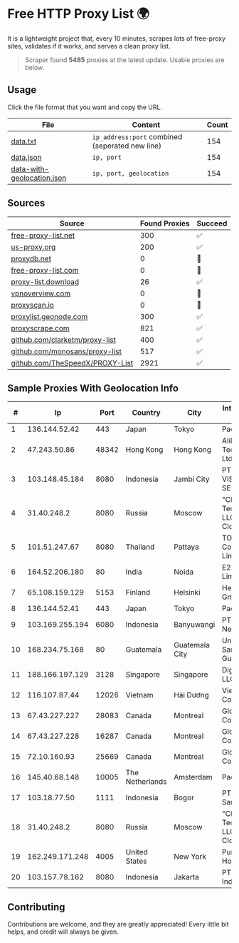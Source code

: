 
# Free HTTP Proxy List 🌍

It is a lightweight project that, every 10 minutes, scrapes lots of free-proxy sites, validates if it works, and serves a clean proxy list.


> Scraper found **5485** proxies at the latest update. Usable proxies are below.

## Usage

Click the file format that you want and copy the URL.


|File|Content|Count|
|----|-------|-----|
|[data.txt](https://raw.githubusercontent.com/themiralay/Proxy-List-World/master/data.txt)|`ip_address:port` combined (seperated new line)|154|
|[data.json](https://raw.githubusercontent.com/themiralay/Proxy-List-World/master/data.json)|`ip, port`|154|
|[data-with-geolocation.json](https://raw.githubusercontent.com/themiralay/Proxy-List-World/master/data-with-geolocation.json)|`ip, port, geolocation`|154|

## Sources

|Source|Found Proxies|Succeed|
|------|-------------|-------|
|[free-proxy-list.net](https://free-proxy-list.net)|300|✅|
|[us-proxy.org](https://www.us-proxy.org)|200|✅|
|[proxydb.net](http://proxydb.net)|0|🚫|
|[free-proxy-list.com](https://free-proxy-list.com/?page=&port=&type%5B%5D=http&type%5B%5D=https&up_time=0&search=Search)|0|🚫|
|[proxy-list.download](https://www.proxy-list.download/HTTP)|26|✅|
|[vpnoverview.com](https://vpnoverview.com/privacy/anonymous-browsing/free-proxy-servers)|0|🚫|
|[proxyscan.io](https://www.proxyscan.io)|0|🚫|
|[proxylist.geonode.com](https://proxylist.geonode.com/api/proxy-list?limit=300&page=1&sort_by=lastChecked&sort_type=desc&protocols=http,https)|300|✅|
|[proxyscrape.com](https://api.proxyscrape.com/v2/?request=displayproxies&protocol=http&timeout=10000&country=all&ssl=all&anonymity=all)|821|✅|
|[github.com/clarketm/proxy-list](https://raw.githubusercontent.com/clarketm/proxy-list/master/proxy-list-raw.txt)|400|✅|
|[github.com/monosans/proxy-list](https://raw.githubusercontent.com/monosans/proxy-list/main/proxies/http.txt)|517|✅|
|[github.com/TheSpeedX/PROXY-List](https://raw.githubusercontent.com/TheSpeedX/PROXY-List/master/http.txt)|2921|✅|


## Sample Proxies With Geolocation Info

|#|Ip|Port|Country|City|Internet Service Provider|
|-|--|----|-------|----|-------------------------|
|1|136.144.52.42|443|Japan|Tokyo|Packet Host, Inc.|
|2|47.243.50.86|48342|Hong Kong|Hong Kong|Alibaba (US) Technology Co., Ltd.|
|3|103.148.45.184|8080|Indonesia|Jambi City|PT BUANA VISUALNET SENTRA|
|4|31.40.248.2|8080|Russia|Moscow|"Cloud Technologies" LLC trading as Cloud.ru|
|5|101.51.247.67|8080|Thailand|Pattaya|TOT Public Company Limited|
|6|164.52.206.180|80|India|Noida|E2E Networks Limited|
|7|65.108.159.129|5153|Finland|Helsinki|Hetzner Online GmbH|
|8|136.144.52.41|443|Japan|Tokyo|Packet Host, Inc.|
|9|103.169.255.194|6080|Indonesia|Banyuwangi|PT Master Star Network|
|10|168.234.75.168|80|Guatemala|Guatemala City|Universidad de San Carlos de Guatemala|
|11|188.166.197.129|3128|Singapore|Singapore|DigitalOcean, LLC|
|12|116.107.87.44|12026|Vietnam|Hải Dương|Viettel Corporation|
|13|67.43.227.227|28083|Canada|Montreal|GloboTech Communications|
|14|67.43.227.228|16287|Canada|Montreal|GloboTech Communications|
|15|72.10.160.93|25669|Canada|Montreal|GloboTech Communications|
|16|145.40.68.148|10005|The Netherlands|Amsterdam|Packet Host, Inc.|
|17|103.18.77.50|1111|Indonesia|Bogor|PT Usaha Adi Sanggoro|
|18|31.40.248.2|8080|Russia|Moscow|"Cloud Technologies" LLC trading as Cloud.ru|
|19|162.249.171.248|4005|United States|New York|PureVoltage Hosting Inc.|
|20|103.157.78.162|8080|Indonesia|Jakarta|PT Super Media Indonesia|



## Contributing

Contributions are welcome, and they are greatly appreciated! Every
little bit helps, and credit will always be given.


